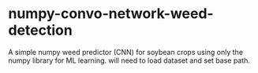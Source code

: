 # numpy-convo-network-weed-detection
A simple numpy weed predictor (CNN) for soybean crops using only the numpy library for ML learning.
will need to load dataset and set base path. 
